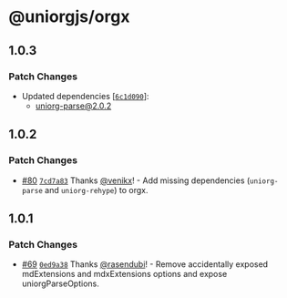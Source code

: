# @uniorgjs/orgx

## 1.0.3

### Patch Changes

- Updated dependencies [[`6c1d090`](https://github.com/rasendubi/uniorg/commit/6c1d0903699f90ebd1dad5102ac9821132e37696)]:
  - uniorg-parse@2.0.2

## 1.0.2

### Patch Changes

- [#80](https://github.com/rasendubi/uniorg/pull/80) [`7cd7a83`](https://github.com/rasendubi/uniorg/commit/7cd7a832b030934931c376b372d743ba360f5a9e) Thanks [@venikx](https://github.com/venikx)! - Add missing dependencies (`uniorg-parse` and `uniorg-rehype`) to orgx.

## 1.0.1

### Patch Changes

- [#69](https://github.com/rasendubi/uniorg/pull/69) [`0ed9a38`](https://github.com/rasendubi/uniorg/commit/0ed9a3860ea2d23ea2850f6de18b64b7d2dc1c5a) Thanks [@rasendubi](https://github.com/rasendubi)! - Remove accidentally exposed mdExtensions and mdxExtensions options and expose uniorgParseOptions.
